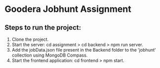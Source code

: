 # Goodera Jobhunt Assignment

## Steps to run the project:

1) Clone the project.
2) Start the server:  cd assignment > cd backend > npm run server.
3) Add the jobData.json file present in the Backend folder to the 'jobhunt' collection using MongoDB Compass.
4) Start the frontend application: cd frontend > npm start.
